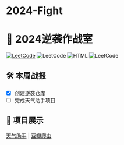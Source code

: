 # 2024-Fight
# 🚀 2024逆袭作战室
   [![LeetCode](https://img.shields.io/badge/LeetCode-已刷{{1}}题-橙色?logo=leetcode)](https://leetcode.cn/u/RfS9Ew2ZbA/)
   ![LeetCode](https://leetcard.jacoblin.cool/RfS9Ew2ZbA?theme=light&font=Roboto&site=cn)
   ![HTML](https://progress-bar.dev/75/?title=HTML&width=200&color=00c853&suffix=%25&scale=0.5)
   ![LeetCode](https://img.shields.io/badge/LeetCode-已刷题数-blue)

   ## 🛠️ 本周战报
   - [x] 创建逆袭仓库
   - [ ] 完成天气助手项目

   ## 📂 项目展示
   [天气助手](projects/weather-app) | [豆瓣爬虫](projects/douban-spider)
